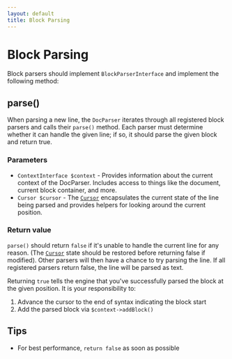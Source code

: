 ```yaml
---
layout: default
title: Block Parsing
---
```


Block Parsing
=============

Block parsers should implement `BlockParserInterface` and implement the following method:

## parse()

When parsing a new line, the `DocParser` iterates through all registered block parsers and calls their `parse()` method.  Each parser must determine whether it can handle the given line; if so, it should parse the given block and return true.

### Parameters

* `ContextInterface $context` - Provides information about the current context of the DocParser. Includes access to things like the document, current block container, and more.
* `Cursor $cursor` - The [`Cursor`](/0.19/customization/cursor/) encapsulates the current state of the line being parsed and provides helpers for looking around the current position.

### Return value

`parse()` should return `false` if it's unable to handle the current line for any reason.  (The [`Cursor`](/0.19/customization/cursor/) state should be restored before returning false if modified). Other parsers will then have a chance to try parsing the line.  If all registered parsers return false, the line will be parsed as text.

Returning `true` tells the engine that you've successfully parsed the block at the given position.  It is your responsibility to:

1. Advance the cursor to the end of syntax indicating the block start
2. Add the parsed block via `$context->addBlock()`

## Tips

* For best performance, `return false` as soon as possible
